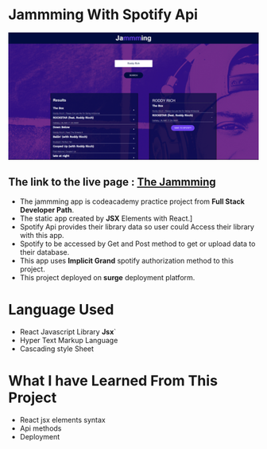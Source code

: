 # Jammming With Spotify Api
![](pics/Jammming%20.png)


## The link to the live page : <a href="http://faded-girl.surge.sh">The Jammming</a>
- The jammming app is codeacademy practice project from **Full Stack Developer Path**.
- The static  app created by **JSX** Elements with React.]
- Spotify Api provides their library data so user could Access their library with this app.
- Spotify to be accessed by Get and Post method to get or upload data to their database.
- This app uses **Implicit Grand** spotify  authorization method to this project. 
- This project deployed on **surge** deployment platform.
# Language Used
- React Javascript Library **Jsx**`
- Hyper Text Markup Language
- Cascading style Sheet

# What I have Learned From This Project 
- React jsx elements syntax
- Api methods
- Deployment

